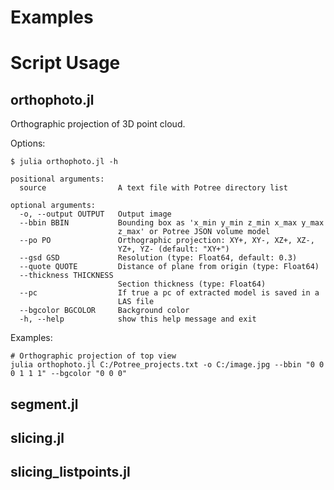 # Examples

# Script Usage

## orthophoto.jl

Orthographic projection of 3D point cloud.

Options:

```
$ julia orthophoto.jl -h   

positional arguments:
  source                A text file with Potree directory list

optional arguments:
  -o, --output OUTPUT   Output image
  --bbin BBIN           Bounding box as 'x_min y_min z_min x_max y_max
                        z_max' or Potree JSON volume model
  --po PO               Orthographic projection: XY+, XY-, XZ+, XZ-,
                        YZ+, YZ- (default: "XY+")
  --gsd GSD             Resolution (type: Float64, default: 0.3)
  --quote QUOTE         Distance of plane from origin (type: Float64)
  --thickness THICKNESS
                        Section thickness (type: Float64)
  --pc                  If true a pc of extracted model is saved in a
                        LAS file
  --bgcolor BGCOLOR     Background color
  -h, --help            show this help message and exit
```

Examples:

    # Orthographic projection of top view
    julia orthophoto.jl C:/Potree_projects.txt -o C:/image.jpg --bbin "0 0 0 1 1 1" --bgcolor "0 0 0"



## segment.jl

## slicing.jl

## slicing_listpoints.jl
